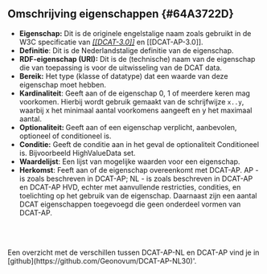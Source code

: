 ## Omschrijving eigenschappen {#64A3722D}
- <b>Eigenschap:</b> Dit is de originele engelstalige naam zoals gebruikt in de W3C specificatie van <a href='https://www.w3.org/TR/vocab-dcat-2' target='_blank'><i>[[DCAT-3.0]]</i></a> en [[DCAT-AP-3.0]].
- <b>Definitie</b>: Dit is de Nederlandstalige definitie van de eigenschap.
- <b>RDF-eigenschap (URI):</b> Dit is de (technische) naam van de eigenschap die van toepassing is voor de uitwisseling van de DCAT data.
- <b>Bereik:</b> Het type (klasse of datatype) dat een waarde van deze eigenschap moet hebben.
- <b>Kardinaliteit</b>: Geeft aan of de eigenschap 0, 1 of meerdere keren mag voorkomen. Hierbij wordt gebruik gemaakt van de schrijfwijze <code>x..y</code>, waarbij x het minimaal aantal voorkomens aangeeft en y het maximaal aantal.
- <b>Optionaliteit: </b>Geeft aan of een eigenschap verplicht, aanbevolen, optioneel of conditioneel is.
- <b>Conditie:</b> Geeft de conditie aan in het geval de optionaliteit Conditioneel is. Bijvoorbeeld HighValueData set.
- <b>Waardelijst</b>: Een lijst van mogelijke waarden voor een eigenschap.
- <b>Herkomst</b>: Feeft aan of de eigenschap overeenkomt met DCAT-AP. AP - is zoals beschreven in DCAT-AP;  NL -  is zoals beschreven in DCAT-AP en DCAT-AP HVD, echter met aanvullende restricties, condities, en toelichting op het gebruik van de eigenschap. Daarnaast zijn een aantal DCAT eigenschappen toegevoegd die geen onderdeel vormen van DCAT-AP.
<br/>
<br/>
<aside class='note'><p class='space-after' id='omschrijvin_eigenschappen-1'>Een overzicht met de verschillen tussen DCAT-AP-NL en DCAT-AP vind je in [github](https://github.com/Geonovum/DCAT-AP-NL30)'.<aside>
